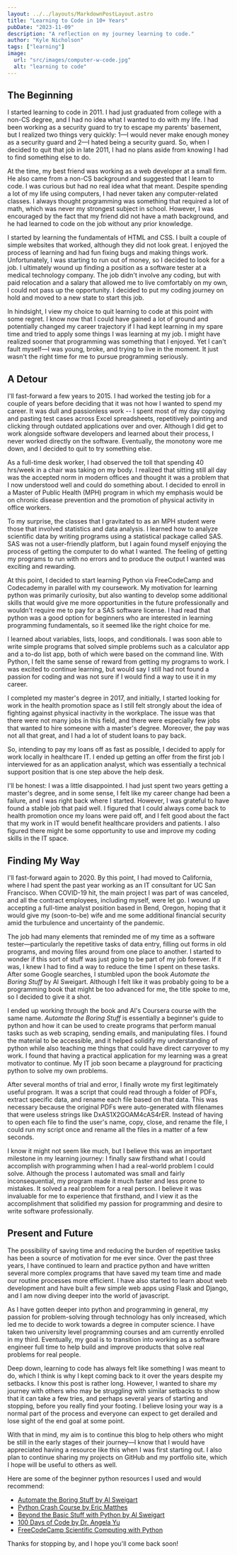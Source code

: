 ```yaml
---
layout: ../../layouts/MarkdownPostLayout.astro
title: "Learning to Code in 10+ Years"
pubDate: "2023-11-09"
description: "A reflection on my journey learning to code."
author: "Kyle Nicholson"
tags: ["learning"]
image:
  url: "src/images/computer-w-code.jpg"
  alt: "learning to code"
---
```


## The Beginning

I started learning to code in 2011. I had just graduated from college with a non-CS degree, and I had no idea what I
wanted
to do with my life. I had been working as a security guard to try to escape my parents' basement, but I realized two
things very quickly: 1—I would never make enough money as a security guard and 2—I hated being a security guard. So,
when I decided to quit that job in late 2011, I had no plans aside from knowing I had to find something else to do.

At the time, my best friend was working as a web developer at a small firm. He also came from a non-CS background and
suggested that I learn to code. I was curious but had no real idea what that meant. Despite spending a lot of my life
using computers, I had never taken any computer-related classes. I always thought programming was something that
required a lot of math, which was never my strongest subject in school. However, I was encouraged by the fact that my
friend
did not have a math background, and he had learned to code on the job without any prior knowledge.

I started by learning the fundamentals of HTML and CSS. I built a couple of simple websites that worked, although they
did not look great. I enjoyed the process of learning and had fun fixing bugs and making things work. Unfortunately, I
was starting to run out of money, so I decided to look for a job. I ultimately wound up finding a position as a
software tester at a medical technology company. The job didn't involve any coding, but with paid relocation and a
salary that allowed me to live comfortably on my own, I could not pass up the opportunity. I decided to put my coding
journey on hold and moved to a new state to start this job.

In hindsight, I view my choice to quit learning to code at this point with some regret. I know now that I could have
gained a lot of ground and potentially changed my career trajectory if I had kept learning in my spare time and tried to
apply some things I was learning at my job. I might have realized sooner that programming was something that I enjoyed.
Yet I can't fault myself—I was young, broke, and trying to live in the moment. It just wasn't the right time for me to
pursue
programming seriously.

## A Detour

I'll fast-forward a few years to 2015. I had worked the testing job for a couple of years before deciding that it was
not how I wanted to spend my career. It was dull and passionless work -- I spent most of my day copying and pasting test
cases across Excel spreadsheets, repetitively pointing and
clicking through outdated applications over and over. Although I did get to work alongside software
developers and learned about their process, I never worked directly on the software. Eventually, the monotony wore me
down, and I
decided to quit to try something else.

As a full-time desk worker, I had observed the toll that spending 40 hrs/week in a chair was taking on my body. I
realized
that
sitting still all day was the accepted norm in modern offices and thought it was a problem that I now understood well
and could do something about. I decided to enroll in a Master of Public
Health (MPH)
program in which my emphasis would be on chronic disease prevention and the promotion of physical activity in office
workers.

To my surprise, the classes that I gravitated to as an MPH student were those that involved statistics
and data analysis. I learned how to analyze scientific data by writing programs using a
statistical package called SAS. SAS was not a user-friendly platform, but I again found myself enjoying the process of
getting the computer to do what I wanted. The feeling
of getting my programs to run with no errors and to produce the output I wanted was exciting and rewarding.

At this point, I decided to start learning Python via FreeCodeCamp and Codecademy in parallel with my coursework. My
motivation for
learning python was primarily curiosity, but also wanting to develop some additional skills that would give me more
opportunities in the future professionally and wouldn't require me to pay for a SAS software license. I had read that
python was a good option for beginners who are interested in
learning programming fundamentals, so it seemed like the right choice for me.

I learned about
variables,
lists, loops, and conditionals. I was soon able to write simple programs that solved simple problems such as a
calculator app and a to-do list app, both of which were based on the command line. With Python, I felt the same sense of
reward from getting my programs to work. I was excited to continue learning, but would say I still had not found a
passion for coding and was not sure if I would find a way to
use
it in my career.

I completed my master's degree in 2017, and initially, I started looking for work in the health promotion space
as I still felt strongly about the idea of fighting against physical inactivity in the workplace. The issue was that
there were not many jobs in this field, and there were especially few jobs that wanted to hire someone with a
master's degree. Moreover, the pay was not all that great, and I had a lot of student loans to pay back.

So, intending to pay my loans off as fast as possible, I decided to apply for work locally in healthcare IT. I ended up
getting an offer from
the first job I interviewed for as an application analyst, which was essentially a technical support position that is
one step
above the help desk.

I'll be honest: I was a little disappointed. I had just spent two years getting a master's degree, and in some
sense, I felt like my career change had been a failure, and I was right back where I started. However, I was grateful to
have found a stable job that paid
well. I figured that I could always come back to health promotion once my loans were paid off, and I felt good about the
fact that my work in IT would benefit healthcare providers and patients. I also figured there might be some opportunity
to
use and improve my coding skills in the IT space.

## Finding My Way

I'll fast-forward again to 2020. By this point, I had moved to California, where I had spent the past year working as an
IT consultant for UC San Francisco. When COVID-19 hit, the main project I was part of was canceled, and all the
contract
employees, including myself, were let go. I wound up accepting a full-time analyst position based in Bend, Oregon,
hoping that it would give my (soon-to-be) wife and me some additional financial security amid the turbulence and
uncertainty of the pandemic.

The job had many elements that reminded me of my time as a software tester—particularly the repetitive tasks of data
entry, filling out forms in old programs, and moving files around from one place to another. I started to wonder if this
sort of stuff was just going to be part of my job forever. If it was, I knew I had to find a way to reduce the time
I spent on these tasks. After some Google searches, I stumbled upon the book _Automate the Boring Stuff_ by Al Sweigart.
Although I
felt like it was probably going to be a programming book that might be too advanced for me, the title spoke to me, so I
decided to give it a shot.

I ended up working through the book and Al's Coursera course with the same name. _Automate the Boring Stuff_ is
essentially a beginner's guide to python and how it can be used to create programs that perform manual tasks such as web
scraping, sending emails, and manipulating files. I found the material to be accessible, and it
helped solidify my understanding of python while also teaching me things that could have
direct carryover to my work. I found that having a practical application for my learning was a great motivator to
continue. My IT job soon
became a playground for practicing python to solve my own problems.

After several months of trial and error, I finally
wrote my first legitimately useful program. It was a script that
could read through a folder of PDFs, extract specific data, and rename each file based on that data. This was necessary
because the original PDFs were auto-generated with filenames that were useless strings like DxAS1X2GOAM4cAS4rER. Instead
of having to open each file to
find the user's name, copy, close, and rename the file, I could run my script once and rename all the files in a matter
of a few seconds.

I know it might not seem like much, but I believe this was an important milestone in my learning journey: I finally saw
firsthand what I could accomplish with programming when I had a real-world problem I could solve. Although the process I
automated was small and fairly inconsequential, my program made it much faster and less prone to mistakes. It solved a
real problem for a real person. I believe it was invaluable for me to experience that firsthand, and I view it as the
accomplishment that solidified my passion for programming and desire to write software professionally.

## Present and Future

The possibility of saving time and reducing the burden of repetitive
tasks has been a source of motivation for me ever since.
Over the past three years, I have continued to learn and
practice python and have written several more
complex programs that have saved my team time and made our routine processes more efficient.
I have also started to learn about
web development and
have built a few simple web apps using Flask and Django, and I am now diving deeper into the world of javascript.

As I have gotten deeper into python and programming in general, my passion for problem-solving through technology has
only increased, which led me to decide to work towards a degree in computer science. I have taken two university level
programming courses and am currently enrolled in my third. Eventually, my goal is to transition into working as a
software engineer full time to help build and improve products that solve real problems for real people.

Deep down, learning to code has always felt like something I was meant to do, which I think is why I kept coming back to
it over the years despite my setbacks. I know this post is rather long. However, I wanted to share my journey with
others who
may be struggling with similar setbacks
to
show that it can take a few tries, and perhaps several years of starting and stopping, before you really find your
footing. I believe losing your way is a normal part of the
process and everyone can expect to get derailed and lose sight of the end goal at some point.

With that in mind, my aim is to continue this blog to help others who might be still in the early stages of their
journey—I know that I
would have appreciated having a resource like this when I was first starting out. I also plan to continue sharing my
projects on GitHub and my portfolio site, which I hope will be useful to others as well.

Here are some of the beginner python resources I used and would recommend:

- [Automate the Boring Stuff by Al Sweigart](https://automatetheboringstuff.com/)
- [Python Crash Course by Eric Matthes](https://www.amazon.com/Python-Crash-Course-2nd-Edition/dp/1593279280)
- [Beyond the Basic Stuff with Python by Al Sweigart](https://www.amazon.com/Beyond-Basic-Stuff-Python-In-Depth/dp/1593279663)
- [100 Days of Code by Dr. Angela Yu](https://www.udemy.com/course/100-days-of-code/)
- [FreeCodeCamp Scientific Computing with Python](https://www.freecodecamp.org/learn/scientific-computing-with-python/)

Thanks for stopping by, and I hope you'll come back soon!
